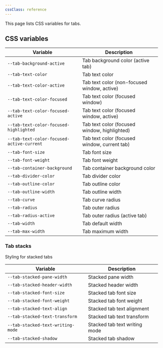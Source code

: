 ```yaml
---
cssClass: reference
---
```


This page lists CSS variables for tabs.

## CSS variables

| Variable                                  | Description                                  |
| ----------------------------------------- | -------------------------------------------- |
| `--tab-background-active`                 | Tab background color (active tab)            |
| `--tab-text-color`                        | Tab text color                               |
| `--tab-text-color-active`                 | Tab text color (non-focused window, active)  |
| `--tab-text-color-focused`                | Tab text color (focused window)              |
| `--tab-text-color-focused-active`         | Tab text color (focused window, active)      |
| `--tab-text-color-focused-highlighted`    | Tab text color (focused window, highlighted) |
| `--tab-text-color-focused-active-current` | Tab text color (focused window, current tab) |
| `--tab-font-size`                         | Tab font size                                |
| `--tab-font-weight`                       | Tab font weight                              |
| `--tab-container-background`              | Tab container background color               |
| `--tab-divider-color`                     | Tab divider color                            |
| `--tab-outline-color`                     | Tab outline color                            |
| `--tab-outline-width`                     | Tab outline width                            |
| `--tab-curve`                             | Tab curve radius                             |
| `--tab-radius`                            | Tab outer radius                             |
| `--tab-radius-active`                     | Tab outer radius (active tab)                |
| `--tab-width`                             | Tab default width                            |
| `--tab-max-width`                         | Tab maximum width                            |

### Tab stacks

Styling for stacked tabs

| Variable                          | Description                   |
| --------------------------------- | ----------------------------- |
| `--tab-stacked-pane-width`        | Stacked pane width            |
| `--tab-stacked-header-width`      | Stacked header width          |
| `--tab-stacked-font-size`         | Stacked tab font size         |
| `--tab-stacked-font-weight`       | Stacked tab font weight       |
| `--tab-stacked-text-align`        | Stacked tab text alignment    |
| `--tab-stacked-text-transform`    | Stacked tab text transform    |
| `--tab-stacked-text-writing-mode` | Stacked tab text writing mode |
| `--tab-stacked-shadow`            | Stacked tab shadow            |

